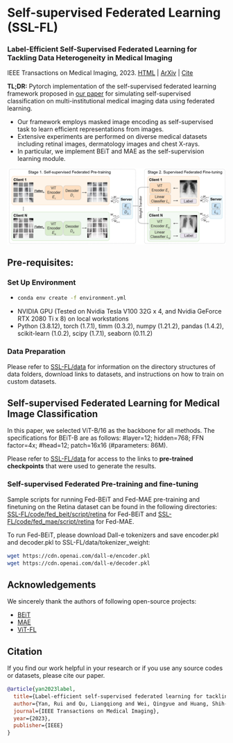 # Self-supervised Federated Learning (SSL-FL)

### Label-Efficient Self-Supervised Federated Learning for Tackling Data Heterogeneity in Medical Imaging
IEEE Transactions on Medical Imaging, 2023. [HTML](https://ieeexplore.ieee.org/document/10004993) | [ArXiv](https://arxiv.org/abs/2205.08576) | [Cite](#citation)

**TL;DR:** Pytorch implementation of the self-supervised federated learning framework proposed in [our paper](https://arxiv.org/pdf/2205.08576.pdf) for simulating self-supervised classification on multi-institutional medical imaging data using federated learning.

- Our framework employs masked image encoding as self-supervised task to learn efficient representations from images.
- Extensive experiments are performed on diverse medical datasets including retinal images, dermatology images and chest X-rays.
- In particular, we implement BEiT and MAE as the self-supervision learning module.

<!-- [<img src="figure1.png" width="300px" align="left" />] -->
<img src="figure2.png" width="800px" align="center" />

## Pre-requisites:
### Set Up Environment
* ```bash
  conda env create -f environment.yml
  ```
* NVIDIA GPU (Tested on Nvidia Tesla V100 32G x 4, and Nvidia GeForce RTX 2080 Ti x 8) on local workstations
* Python (3.8.12), torch (1.7.1), timm (0.3.2), numpy (1.21.2), pandas (1.4.2), scikit-learn (1.0.2), scipy (1.7.1), seaborn (0.11.2)
<!--* then ```pip install torch===1.7.1+cu110 torchvision===0.8.2+cu110 torchaudio===0.7.2 -f https://download.pytorch.org/whl/torch_stable.html```-->

### Data Preparation
Please refer to [SSL-FL/data](https://github.com/rui-yan/SSL-FL/tree/main/data) for information on the directory structures of data folders, download links to datasets, and instructions on how to train on custom datasets.

## Self-supervised Federated Learning for Medical Image Classification

In this paper, we selected ViT-B/16 as the backbone for all methods. The specifications for BEiT-B are as follows: #layer=12; hidden=768; FFN factor=4x; #head=12; patch=16x16 (#parameters: 86M).

Please refer to [SSL-FL/data](https://github.com/rui-yan/SSL-FL/tree/main/data) for access to the links to **pre-trained checkpoints** that were used to generate the results.

### Self-supervised Federated Pre-training and fine-tuning

Sample scripts for running Fed-BEiT and Fed-MAE pre-training and finetuning on the Retina dataset can be found in the following directories: [SSL-FL/code/fed_beit/script/retina](https://github.com/rui-yan/SSL-FL/blob/main/code/fed_beit/script/retina/retina_split1_ssl.sh) for Fed-BEiT and [SSL-FL/code/fed_mae/script/retina](https://github.com/rui-yan/SSL-FL/blob/main/code/fed_mae/script/retina/retina_split1_ssl.sh) for Fed-MAE.

To run Fed-BEiT, please download Dall-e tokenizers and save encoder.pkl and decoder.pkl to SSL-FL/data/tokenizer_weight: 
```bash
wget https://cdn.openai.com/dall-e/encoder.pkl
wget https://cdn.openai.com/dall-e/decoder.pkl
```

## Acknowledgements
We sincerely thank the authors of following open-source projects:
- [BEiT](https://github.com/microsoft/unilm/tree/master/beit)
- [MAE](https://github.com/facebookresearch/mae)
- [ViT-FL](https://github.com/Liangqiong/ViT-FL-main)

## Citation
If you find our work helpful in your research or if you use any source codes or datasets, please cite our paper.

```bibtex
@article{yan2023label,
  title={Label-efficient self-supervised federated learning for tackling data heterogeneity in medical imaging},
  author={Yan, Rui and Qu, Liangqiong and Wei, Qingyue and Huang, Shih-Cheng and Shen, Liyue and Rubin, Daniel and Xing, Lei and Zhou, Yuyin},
  journal={IEEE Transactions on Medical Imaging},
  year={2023},
  publisher={IEEE}
}
```
